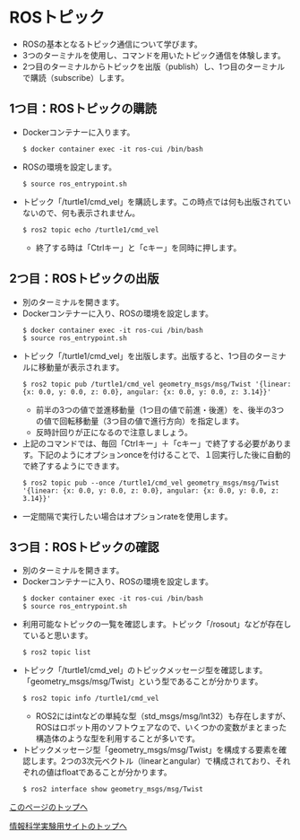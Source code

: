# ROSトピック
- ROSの基本となるトピック通信について学びます。
- 3つのターミナルを使用し、コマンドを用いたトピック通信を体験します。
- 2つ目のターミナルからトピックを出版（publish）し、1つ目のターミナルで購読（subscribe）します。

## 1つ目：ROSトピックの購読
- Dockerコンテナーに入ります。
  ```
  $ docker container exec -it ros-cui /bin/bash
  ```
- ROSの環境を設定します。
    ```
  $ source ros_entrypoint.sh
  ```
- トピック「/turtle1/cmd_vel」を購読します。この時点では何も出版されていないので、何も表示されません。
  ```
  $ ros2 topic echo /turtle1/cmd_vel
  ```
  - 終了する時は「Ctrlキー」と「cキー」を同時に押します。

## 2つ目：ROSトピックの出版
- 別のターミナルを開きます。
- Dockerコンテナーに入り、ROSの環境を設定します。
  ```
  $ docker container exec -it ros-cui /bin/bash
  $ source ros_entrypoint.sh
  ```
- トピック「/turtle1/cmd_vel」を出版します。出版すると、1つ目のターミナルに移動量が表示されます。
  ```
  $ ros2 topic pub /turtle1/cmd_vel geometry_msgs/msg/Twist '{linear: {x: 0.0, y: 0.0, z: 0.0}, angular: {x: 0.0, y: 0.0, z: 3.14}}'
  ```  
  - 前半の3つの値で並進移動量（1つ目の値で前進・後進）を、後半の3つの値で回転移動量（3つ目の値で進行方向）を指定します。
  - 反時計回りが正になるので注意しましょう。
- 上記のコマンドでは、毎回「Ctrlキー」＋「cキー」で終了する必要があります。下記のようにオプションonceを付けることで、１回実行した後に自動的で終了するようにできます。
  ```
  $ ros2 topic pub --once /turtle1/cmd_vel geometry_msgs/msg/Twist '{linear: {x: 0.0, y: 0.0, z: 0.0}, angular: {x: 0.0, y: 0.0, z: 3.14}}'
  ```
- 一定間隔で実行したい場合はオプションrateを使用します。

## 3つ目：ROSトピックの確認
- 別のターミナルを開きます。
- Dockerコンテナーに入り、ROSの環境を設定します。
  ```
  $ docker container exec -it ros-cui /bin/bash
  $ source ros_entrypoint.sh
  ```
- 利用可能なトピックの一覧を確認します。トピック「/rosout」などが存在していると思います。
  ```
  $ ros2 topic list
  ```
- トピック「/turtle1/cmd_vel」のトピックメッセージ型を確認します。「geometry_msgs/msg/Twist」という型であることが分かります。
  ```
  $ ros2 topic info /turtle1/cmd_vel
  ```
  - ROS2にはintなどの単純な型（std_msgs/msg/Int32）も存在しますが、ROSはロボット用のソフトウェアなので、いくつかの変数がまとまった構造体のような型を利用することが多いです。
- トピックメッセージ型「geometry_msgs/msg/Twist」を構成する要素を確認します。2つの3次元ベクトル（linearとangular）で構成されており、それぞれの値はfloatであることが分かります。  
  ```
  $ ros2 interface show geometry_msgs/msg/Twist
  ```

[このページのトップへ](#)

[情報科学実験用サイトのトップへ](https://stl-apu.github.io/laboratory_experiments/)
